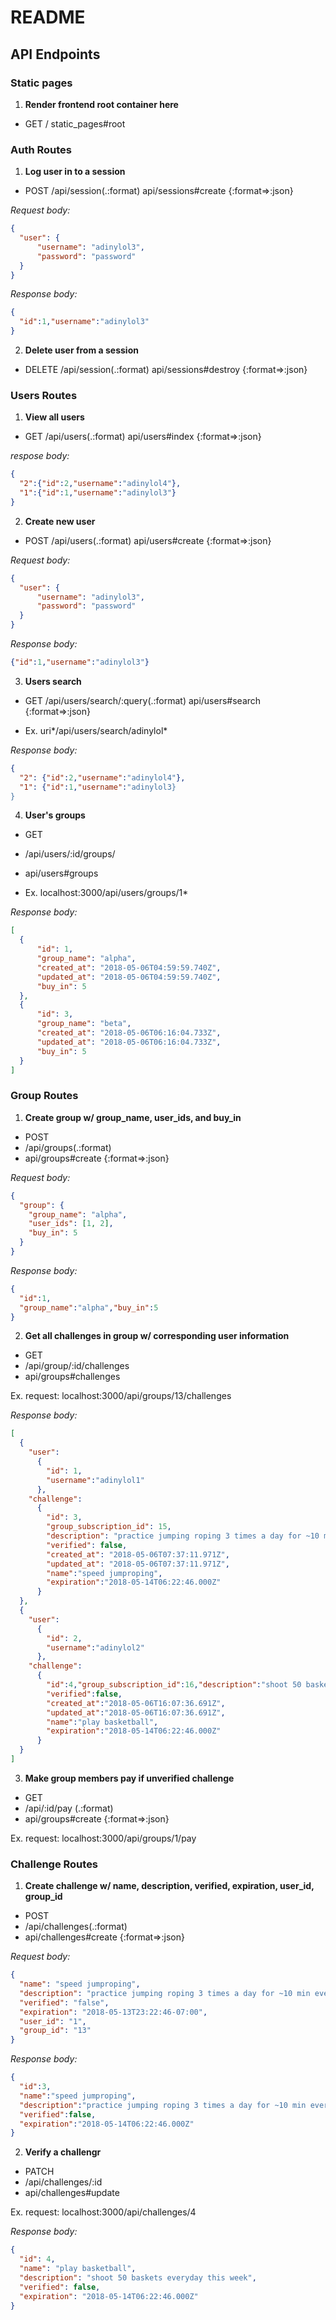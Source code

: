 # README

## API Endpoints

### **Static pages**

1. **Render frontend root container here**

- GET / static_pages#root

### **Auth Routes**

1. **Log user in to a session**

- POST /api/session(.:format) api/sessions#create {:format=>:json}

*Request body:*

```json
{
  "user": {
      "username": "adinylol3",
      "password": "password"
  }
}
```

*Response body:*

```json
{
  "id":1,"username":"adinylol3"
}
```

2. **Delete user from a session**

- DELETE /api/session(.:format) api/sessions#destroy {:format=>:json}

### **Users Routes**

1. **View all users**

- GET /api/users(.:format) api/users#index {:format=>:json}

*respose body:*

```json
{
  "2":{"id":2,"username":"adinylol4"},
  "1":{"id":1,"username":"adinylol3"}
}
```

2. **Create new user**

- POST /api/users(.:format) api/users#create {:format=>:json}

*Request body:*

```json
{
  "user": {
      "username": "adinylol3",
      "password": "password"
  }
}
```

*Response body:*

```json
{"id":1,"username":"adinylol3"}
```

3. **Users search**

- GET /api/users/search/:query(.:format) api/users#search {:format=>:json}

- Ex. uri*/api/users/search/adinylol*

*Response body:*

```json
{
  "2": {"id":2,"username":"adinylol4"},
  "1": {"id":1,"username":"adinylol3}
}
```

4. **User's groups**

- GET
- /api/users/:id/groups/
- api/users#groups

- Ex. localhost:3000/api/users/groups/1*

*Response body:*

```json
[
  {
      "id": 1,
      "group_name": "alpha",
      "created_at": "2018-05-06T04:59:59.740Z",
      "updated_at": "2018-05-06T04:59:59.740Z",
      "buy_in": 5
  },
  {
      "id": 3,
      "group_name": "beta",
      "created_at": "2018-05-06T06:16:04.733Z",
      "updated_at": "2018-05-06T06:16:04.733Z",
      "buy_in": 5
  }
]
```

### **Group Routes**

1. **Create group w/ group_name, user_ids, and buy_in**

- POST
- /api/groups(.:format) 
- api/groups#create {:format=>:json}

*Request body:*

```json
{
  "group": {
    "group_name": "alpha",
    "user_ids": [1, 2],
    "buy_in": 5
  }
}
```

*Response body:*

```json
{
  "id":1,
  "group_name":"alpha","buy_in":5
}
```

2. **Get all challenges in group w/ corresponding user information**

- GET
- /api/group/:id/challenges
- api/groups#challenges

Ex. request: localhost:3000/api/groups/13/challenges

*Response body:*

```json
[
  {
    "user":
      {
        "id": 1,
        "username":"adinylol1"
      },
    "challenge":
      {
        "id": 3,
        "group_subscription_id": 15,
        "description": "practice jumping roping 3 times a day for ~10 min every other day in the week",
        "verified": false,
        "created_at": "2018-05-06T07:37:11.971Z",
        "updated_at": "2018-05-06T07:37:11.971Z",
        "name":"speed jumproping",
        "expiration":"2018-05-14T06:22:46.000Z"
      }
  },
  {
    "user":
      {
        "id": 2,
        "username":"adinylol2"
      },
    "challenge":
      {
        "id":4,"group_subscription_id":16,"description":"shoot 50 baskets everyday this week",
        "verified":false,
        "created_at":"2018-05-06T16:07:36.691Z",
        "updated_at":"2018-05-06T16:07:36.691Z",
        "name":"play basketball",
        "expiration":"2018-05-14T06:22:46.000Z"
      }
  }
]
```

3. **Make group members pay if unverified challenge**

- GET
- /api/:id/pay (.:format) 
- api/groups#create {:format=>:json}

Ex. request: localhost:3000/api/groups/1/pay

### **Challenge Routes**

1. **Create challenge w/ name, description, verified, expiration, user_id, group_id**

- POST
- /api/challenges(.:format)
- api/challenges#create {:format=>:json}

*Request body:*

```json
{
  "name": "speed jumproping",
  "description": "practice jumping roping 3 times a day for ~10 min every other day in the week",
  "verified": "false",
  "expiration": "2018-05-13T23:22:46-07:00",
  "user_id": "1",
  "group_id": "13"
}
```

*Response body:*

```json
{
  "id":3,
  "name":"speed jumproping",
  "description":"practice jumping roping 3 times a day for ~10 min every other day in the week",
  "verified":false,
  "expiration":"2018-05-14T06:22:46.000Z"
}
```

2. **Verify a challengr**

- PATCH
- /api/challenges/:id
- api/challenges#update 

Ex. request: localhost:3000/api/challenges/4

*Response body:*

```json
{
  "id": 4,
  "name": "play basketball",
  "description": "shoot 50 baskets everyday this week",
  "verified": false,
  "expiration": "2018-05-14T06:22:46.000Z"
}
```
